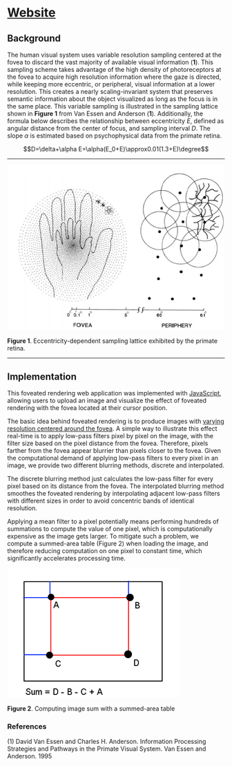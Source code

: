 # [Website][foveatedsite]

## Background

The human visual system uses variable resolution sampling centered at the fovea to discard the vast majority of available visual information (**1**). This sampling scheme takes advantage of the high density of photoreceptors at the fovea to acquire high resolution information where the gaze is directed, while keeping more eccentric, or peripheral, visual information at a lower resolution. This creates a nearly scaling-invariant system that preserves semantic information about the object visualized as long as the focus is in the same place.
This variable sampling is illustrated in the sampling lattice shown in **Figure 1** from Van Essen and Anderson (**1**). Additionally, the formula below describes the relationship between eccentricity $E$, defined as angular distance from the center of focus, and sampling interval $D$. The slope $\alpha$ is estimated based on psychophysical data from the primate retina.

$$D=\delta+\alpha E=\alpha(E_0+E)\approx0.01(1.3+E)\degree$$

---

![samplelattice]

**Figure 1**. Eccentricity-dependent sampling lattice exhibited by the primate retina.

---

## Implementation

This foveated rendering web application was implemented with [JavaScript][javasource], allowing users to upload an image and visualize the effect of foveated rendering with the fovea located at their cursor position.

The basic idea behind foveated rendering is to produce images with [varying resolution centered around the fovea][background]. A simple way to illustrate this effect real-time is to apply low-pass filters pixel by pixel on the image, with the filter size based on the pixel distance from the fovea. Therefore, pixels farther from the fovea appear blurrier than pixels closer to the fovea. Given the computational demand of applying low-pass filters to every pixel in an image, we provide two different blurring methods, discrete and interpolated.

The discrete blurring method just calculates the low-pass filter for every pixel based on its distance from the fovea. The interpolated blurring method smoothes the foveated rendering by interpolating adjacent low-pass filters with different sizes in order to avoid concentric bands of identical resolution.

Applying a mean filter to a pixel potentially means performing hundreds of summations to compute the value of one pixel, which is computationally expensive as the image gets larger. To mitigate such a problem, we compute a summed-area table (Figure 2) when loading the image, and therefore reducing computation on one pixel to constant time, which significantly accelerates processing time.

![summedareatable]

**Figure 2**. Computing image sum with a summed-area table

### References

(1) David Van Essen and Charles H. Anderson. Information Processing Strategies and Pathways in the Primate Visual System. Van Essen and Anderson. 1995

<!-- Links -->
[foveatedsite]: https://alemorm.github.io/foveated-imaging/
[samplelattice]: /content/materials/sampling_lattice.png "Sampling Lattice"
[background]: /posts/background
[javasource]: /static/js/foveate.js
[summedareatable]: /content/materials/summed_area_table.png "Summed Area Table"